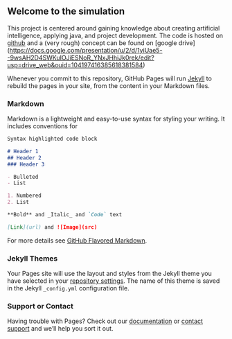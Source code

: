 ## Welcome to the simulation

This project is centered around gaining knowledge about creating artificial intelligence, applying java, and project development. The code is hosted on [github](https://github.com/IntricaciesOfSociety/CowSocietySimulation/) and a (very rough) concept can be found on [google drive] (https://docs.google.com/presentation/u/2/d/1yiUae5--9wsAH2D4SWKuIOJiESNoR_YNxJHhiJk0rek/edit?usp=drive_web&ouid=104197416385618381584)

Whenever you commit to this repository, GitHub Pages will run [Jekyll](https://jekyllrb.com/) to rebuild the pages in your site, from the content in your Markdown files.

### Markdown

Markdown is a lightweight and easy-to-use syntax for styling your writing. It includes conventions for

```markdown
Syntax highlighted code block

# Header 1
## Header 2
### Header 3

- Bulleted
- List

1. Numbered
2. List

**Bold** and _Italic_ and `Code` text

[Link](url) and ![Image](src)
```

For more details see [GitHub Flavored Markdown](https://guides.github.com/features/mastering-markdown/).

### Jekyll Themes

Your Pages site will use the layout and styles from the Jekyll theme you have selected in your [repository settings](https://github.com/NotZack/NotZack.github.io/settings). The name of this theme is saved in the Jekyll `_config.yml` configuration file.

### Support or Contact

Having trouble with Pages? Check out our [documentation](https://help.github.com/categories/github-pages-basics/) or [contact support](https://github.com/contact) and we’ll help you sort it out.
